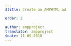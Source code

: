 ```yaml
---
$title: Create an AMPHTML ad

order: 2

author: ampproject
translator: ampproject
$date: 11-09-2018
---
```

